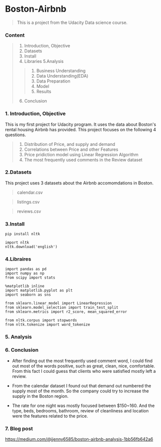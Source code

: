 # Boston-Airbnb
> This is a project from the Udacity Data science course.

### Content

> 1. Introduction, Objective
> 2. Datasets
> 3. Install
> 4. Libraries
> 5.Analysis
>> 1. Business Understanding
>> 2. Data Understanding(EDA)
>>3. Data Preparation
>> 4. Model
>> 5. Results
> 6. Conclusion

### 1. Introduction, Objective

This is my first project for Udacity program. It uses the data about Boston's rental housing Airbnb has provided. This project focuses on the following 4 questions.

> 1. Distribution of Price, and supply and demand
> 2. Correlations between Price and other Features
> 3. Price pridiction model using Linear Regression Algorithm
> 4. The most frequently used comments in the Review dataset

### 2.Datasets
This project uses 3 datasets about the Airbnb accomomdations in Boston.
<blockquote> calendar.csv</blockquote>
<blockquote>listings.csv</blockquote>
<blockquote> reviews.csv</blockquote>

### 3.Install
```
pip install nltk
```
```
import nltk
nltk.download('english')
```

### 4.Libraires
```
import pandas as pd
import numpy as np
from scipy import stats

%matplotlib inline
import matplotlib.pyplot as plt
import seaborn as sns

from sklearn.linear_model import LinearRegression
from sklearn.model_selection import train_test_split
from sklearn.metrics import r2_score, mean_squared_error

from nltk.corpus import stopwords  
from nltk.tokenize import word_tokenize 
```
### 5. Analysis

### 6. Conclusion
- After finding out the most frequently used comment word, I could find out most of the words positive, such as great, clean, nice, comfortable. From this fact I could guess that clients who were satisfied mostly left a review. 

- From the calendar dataset I found out that demand out numbered the supply most of the month. So the company could try to increase the supply in the Boston region.

- The rate for one night was mostly focused between $150~160. And the type, beds, bedrooms, bathroom, review of cleanliness and location were the features related to the price.


### 7. Blog post
https://medium.com/@jjenny6585/boston-airbnb-analysis-1bb56fb642a6
